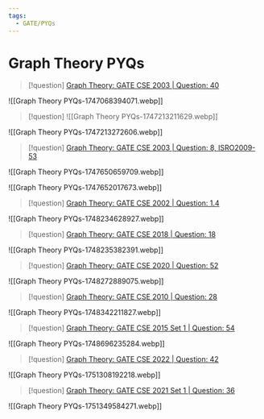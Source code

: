 ```yaml
---
tags:
  - GATE/PYQs
---
```

# Graph Theory PYQs


> [!question] 
> [Graph Theory: GATE CSE 2003 \| Question: 40](https://gateoverflow.in/931/gate-cse-2003-question-40)

![[Graph Theory PYQs-1747068394071.webp]]




> [!question] 
> ![[Graph Theory PYQs-1747213211629.webp]]


![[Graph Theory PYQs-1747213272606.webp]]



> [!question] 
> [Graph Theory: GATE CSE 2003 \| Question: 8, ISRO2009-53](https://gateoverflow.in/899/gate-cse-2003-question-8-isro2009-53)

![[Graph Theory PYQs-1747650659709.webp]]




![[Graph Theory PYQs-1747652017673.webp]]



> [!question] 
> [Graph Theory: GATE CSE 2002 \| Question: 1.4](https://gateoverflow.in/808/gate-cse-2002-question-1-4)


![[Graph Theory PYQs-1748234628927.webp]]




> [!question] 
> [Graph Theory: GATE CSE 2018 \| Question: 18](https://gateoverflow.in/204092/gate-cse-2018-question-18)

![[Graph Theory PYQs-1748235382391.webp]]





> [!question] 
> [Graph Theory: GATE CSE 2020 \| Question: 52](https://gateoverflow.in/333179/gate-cse-2020-question-52)


![[Graph Theory PYQs-1748272889075.webp]]



> [!question] 
> [Graph Theory: GATE CSE 2010 \| Question: 28](https://gateoverflow.in/1154/gate-cse-2010-question-28)

![[Graph Theory PYQs-1748342211827.webp]]



> [!question] 
> [Graph Theory: GATE CSE 2015 Set 1 \| Question: 54](https://gateoverflow.in/8364/gate-cse-2015-set-1-question-54)

![[Graph Theory PYQs-1748696235284.webp]]


> [!question] 
> [Graph Theory: GATE CSE 2022 \| Question: 42](https://gateoverflow.in/371894/gate-cse-2022-question-42)

![[Graph Theory PYQs-1751308192218.webp]]


> [!question] 
> [Graph Theory: GATE CSE 2021 Set 1 \| Question: 36](https://gateoverflow.in/357415/gate-cse-2021-set-1-question-36)


![[Graph Theory PYQs-1751349584271.webp]]



